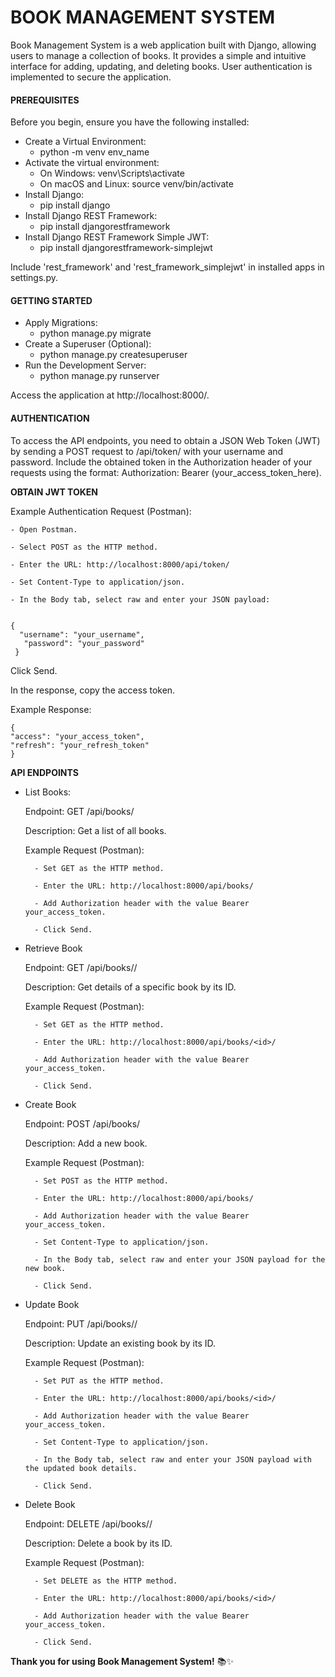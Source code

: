 # **BOOK MANAGEMENT SYSTEM**
Book Management System is a web application built with Django, allowing users to manage a collection of books. It provides a simple and intuitive interface for adding, updating, and deleting books. User authentication is implemented to secure the application.

####  PREREQUISITES
Before you begin, ensure you have the following installed:

- Create a Virtual Environment:
	- python -m venv env_name
- Activate the virtual environment:
	- On Windows: venv\Scripts\activate
	- On macOS and Linux: source venv/bin/activate
- Install Django:
	- pip install django
- Install Django REST Framework:
	- pip install djangorestframework
- Install Django REST Framework Simple JWT:
	- pip install djangorestframework-simplejwt

Include 'rest_framework' and 'rest_framework_simplejwt' in installed apps in settings.py.

#### **GETTING STARTED**
- Apply Migrations:
	- python manage.py migrate
- Create a Superuser (Optional):
	- python manage.py createsuperuser
- Run the Development Server:
	- python manage.py runserver
	
Access the application at http://localhost:8000/.

#### **AUTHENTICATION**
To access the API endpoints, you need to obtain a JSON Web Token (JWT) by sending a POST request to /api/token/ with your username and password. Include the obtained token in the Authorization header of your requests using the format: Authorization: Bearer (your_access_token_here).

**OBTAIN JWT TOKEN**

Example Authentication Request (Postman):

	- Open Postman.
 
	- Select POST as the HTTP method.
 
	- Enter the URL: http://localhost:8000/api/token/
 
	- Set Content-Type to application/json.
 
	- In the Body tab, select raw and enter your JSON payload:
 

	{
   	  "username": "your_username",
  	   "password": "your_password"
	 }
  
Click Send.

In the response, copy the access token.

Example Response:

	{
    "access": "your_access_token",
    "refresh": "your_refresh_token"
	}
**API ENDPOINTS**

- List Books:
  
  Endpoint: GET /api/books/

  Description: Get a list of all books.
  
  Example Request (Postman):
  
		- Set GET as the HTTP method.
  
		- Enter the URL: http://localhost:8000/api/books/
  
		- Add Authorization header with the value Bearer your_access_token.
  
		- Click Send.
  
- Retrieve Book
  
  Endpoint: GET /api/books/<id>/

  Description: Get details of a specific book by its ID.

  Example Request (Postman):

		- Set GET as the HTTP method.
  
		- Enter the URL: http://localhost:8000/api/books/<id>/
  
		- Add Authorization header with the value Bearer your_access_token.
  
		- Click Send.
  
- Create Book
  
  Endpoint: POST /api/books/

  Description: Add a new book.

  Example Request (Postman):

		- Set POST as the HTTP method.
  
		- Enter the URL: http://localhost:8000/api/books/
  
		- Add Authorization header with the value Bearer your_access_token.
  
		- Set Content-Type to application/json.
  
		- In the Body tab, select raw and enter your JSON payload for the new book.
  
		- Click Send.
  
- Update Book
  
  Endpoint: PUT /api/books/<id>/

  Description: Update an existing book by its ID.

  Example Request (Postman):

		- Set PUT as the HTTP method.
  
		- Enter the URL: http://localhost:8000/api/books/<id>/
  
		- Add Authorization header with the value Bearer your_access_token.
  
		- Set Content-Type to application/json.
  
		- In the Body tab, select raw and enter your JSON payload with the updated book details.
  
		- Click Send.
  
- Delete Book
  
  Endpoint: DELETE /api/books/<id>/
  
  Description: Delete a book by its ID.
  
  Example Request (Postman):
  
		- Set DELETE as the HTTP method.
  
		- Enter the URL: http://localhost:8000/api/books/<id>/
  
		- Add Authorization header with the value Bearer your_access_token.
  
		- Click Send.
  

**Thank you for using Book Management System!** 📚✨
